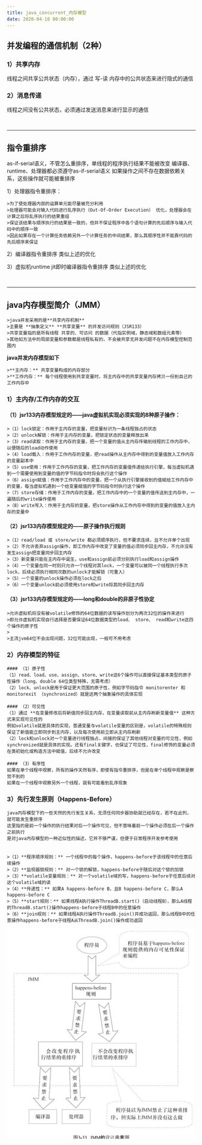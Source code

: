 ```yaml
---
title: java_concurrent_内存模型
date: 2020-04-10 00:00:00
---
```


## 并发编程的通信机制（2种）

### 1）共享内存
线程之间共享公共状态（内存），通过 写-读 内存中的公共状态来进行隐式的通信

### 2）消息传递
线程之间没有公共状态，必须通过发送消息来进行显示的通信


<br/>
<hr/>

## 指令重排序
as-if-serial语义，不管怎么重排序，单线程的程序执行结果不能被改变
编译器、runtime、处理器都必须遵守as-if-serial语义
如果操作之间不存在数据依赖关系，这些操作就可能被重排序

1）处理器指令重排序：
```
>为了使处理器内部的运算单元能尽量被充分利用
>处理器可能会对输入代码进行乱序执行（Out-Of-Order Execution） 优化，处理器会在计算之后将乱序执行的结果重组
>保证该结果与顺序执行的结果是一致的，但并不保证程序中各个语句计算的先后顺序与输入代码中的顺序一致
>因此如果存在一个计算任务依赖另外一个计算任务的中间结果，那么其顺序性并不能靠代码的先后顺序来保证
```

2）编译器指令重排序
类似上述的优化

3）虚拟机runtime jit即时编译器指令重排序
类似上述的优化


<br/>
<hr/>


## java内存模型简介（JMM）
```
>java并发采用的是**共享内存机制**
>主要是 **抽象定义** **共享变量** 的并发访问规则（JSR133）
>共享变量指的是所有线程 共享的、可访问 的数据（代指实例域，静态域和数组元素等）
>其他如方法中的局部变量和参数都是线程私有的，不会被共享无并发问题不在内存模型控制范围内
```

**java并发内存模型如下**
```
>**主内存：** 共享变量构成的内存部分
>**工作内存：** 每个线程使用到共享变量时，将主内存中的共享变量内存拷贝一份到自己的工作内存中
```

### 1）主内存/工作内存的交互

#### （1）jsr133内存模型规定的——java虚拟机实现必须实现的8种原子操作：
```
>（1）lock锁定：作用于主内存的变量，把变量标识为一条线程独占的状态
>（2）unlock解锁：作用于主内存的变量，把锁定状态的变量释放出来
>（3）read读取：作用于主内存的变量，把一个变量的值从主内存传输到线程的工作内存中，以便随后的load动作使用
>（4）load载入：作用于工作内存的变量，把read操作从主内存中得到的变量值放入工作内存的变量副本中
>（5）use使用：作用于工作内存的变量，把工作内存的变量值传递给执行引擎，每当虚拟机遇到一个需要使用到变量的值的字节码指令时将会执行这个操作
>（6）assign赋值：作用于工作内存中的变量，把一个从执行引擎接收到的值赋给工作内存中的变量，每当虚拟机遇到一个给变量赋值的字节码指令时执行这个操作
>（7）store存储：作用于工作内存的变量，把工作内存中的一个变量的值传送到主内存中，一遍随后的write操作使用
>（8）write写入：作用于主内存的变量，把store操作从工作内存中得到的变量的值放入主内存的变量中
```

#### （2）jsr133内存模型规定的——原子操作执行规则
```
>（1）read/load 或 store/write 都必须顺序执行，但不要求连续，且不允许单个出现
>（2）不允许丢弃assign操作，即工作内存中改变了变量的值必须同步回主内存，不允许没有发生assign把变量同步回主内存
>（3）新变量只能在主内存中诞生，use和assign前必须分别执行load和assign操作
>（4）一个变量在同一时刻只允许一个线程对其lock，一个变量可以被同一个线程执行多次lock，后续必须执行相同次数的unlock才能解锁（可重入）
>（5）一个变量的unlock操作必须在lock之后
>（6）一个变量unlock前必须使用store和write将其同步回主内存
```

#### （3）jsr133内存模型规定的——long和double的非原子性协定
```
>允许虚拟机将没有被volatile修饰的64位数据的读写操作划分为两次32位的操作来进行
>即允许虚拟机实现自行选择是否要保证64位数据类型的load、 store、 read和write这四个操作的原子性
>
>主流jvm64位不会出现问题，32位可能出现，一般可不用考虑
```

### 2）内存模型的特征

```
#### （1）原子性
（1）read、load、use、assign、store、write这6个操作可以直接保证基本类型的原子性操作（long、double 64位类型特殊，无需考虑）
（2）lock、unlock是用于保证更大范围的原子性，例如字节码指令 monitorenter 和 monitorexit （synchronized）就是这两个抽象操作的具体实现

#### （2）可见性
（1）通过 **在变量修改后将新值同步回主内存，在变量读取前从主内存刷新变量值** 这种方式来实现可见性的
例如volatile就是具体的实现，普通变量与volatile变量的区别是，volatile的特殊规则保证了新值能立即同步到主内存，以及每次使用前立即从主内存刷新
（2）lock和unlock对一个变量进行线程独占，间接的保证了其他线程对变量的可见性，例如synchronized就是具体的实现。还有final关键字，也保证了可见性，final修饰的变量必须在类初始化或构造方法中赋值，后续不允许改变

#### （3）有序性
如果在单个线程中观察，所有的操作天然有序，即使有指令重排序，但是在单个线程中观察是察觉不到的
如果在一个线程中观察另外一个线程，就有可能看到乱序现象
```

### 3）先行发生原则（Happens-Before）
```
java内存模型下的一些天然的先行发生关系，无须任何同步器协助就已经存在，若不在此列，就可能发生重排序
这里指的是前一个操作的执行结果对后一个操作可见，但不意味着前一个操作必须在后一个操作之前执行
是对java内存模型的一种近似性的描述，它并不够严谨，但便于日常程序开发参考使用


>（1）**程序顺序规则：** 一个线程中的每个操作，happens-before于该线程中的任意后续操作
>（2）**监视器锁规则：** 对一个锁的解锁，happens-before于随后对这个锁的加锁
>（3）**volatile变量规则：** 对一个volatile域的写，happens-before于任意后续对这个volatile域的读
>（4）**传递性：** 如果A happens-before B，且B happens-before C，那么A happens-before C
>（5）**start规则：** 如果线程A执行操作ThreadB.start()（启动线程B），那么A线程的ThreadB.start()操作happens-before于线程B中的任意操作
>（6）**join规则：** 如果线程A执行操作ThreadB.join()并成功返回，那么线程B中的任意操作happens-before于线程A从ThreadB.join()操作成功返回
```

![内存模型设计](../../../resource/jc_内存模型_jvm内存模型.jpg)